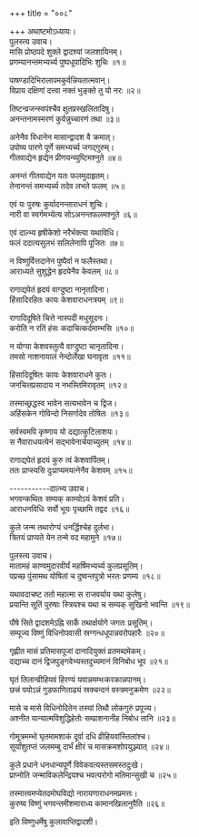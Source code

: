 +++
title = "००८"

+++
अथाष्टमोऽध्यायः।  
पुलस्त्य उवाच।  
मासि प्रोष्ठपदे शुक्ले द्वादश्यां जलशायिनम्।  
प्रणम्यानन्तमभ्यर्च्य पुष्पधूपादिभिः शुचिः ॥१॥

पाषण्डादिभिरालापमकुर्वन्नियतात्मवान्।  
विप्राय दक्षिणां दत्त्वा नक्तं भुङ्क्ते तु यो नरः ॥२॥

तिष्टन्व्रजन्स्वपंश्चैव क्षुतप्रस्खलितादिषु।  
अनन्तनामस्मरणं कुर्वन्नुच्चारणं तथा ॥३॥

अनेनैव विधानेन मासान्द्वादश वै क्रमात्।  
उपोष्य पारणे पूर्णे समभ्यर्च्य जगद्गुरुम्।  
गीतवाद्येन हृद्येन प्रीणयन्व्युष्टिमश्नुते ॥४॥

अनन्तं गीतवाद्येन यतः फलमुदाहृतम्।  
तेनानन्तं समभ्यर्च्य तदेव लभते फलम् ॥५॥

एवं यः पुरुषः कुर्यादनन्ताराधनं शुचिः।  
नारी वा स्वर्गमभ्येत्य सोऽअनन्तफलमश्नुते ॥६॥

एवं दाल्भ्य हृषीकेशो नरैर्भक्त्या यथाविधि।  
फलं ददात्यसुलभं सलिलेनापि पूजितः ॥७॥

न विष्णुर्वित्तदानेन पुष्पैर्वा न फलैस्तथा।  
आराध्यते सुशुद्धेन हृदयेनैव केवलम् ॥८॥

रागाद्यपेतं हृदयं वाग्दुष्टा नानृतादिना।  
हिंसादिरहितः कायः केशवाराधनत्रयम् ॥९॥

रागादिदूषिते चित्ते नास्पदी मधुसूदनः।  
करोति न रतिं हंसः कदाचित्कर्दमाम्भसि ॥१०॥

न योग्या केशवस्तुत्यै वाग्दुष्टा चानृतादिना।  
तमसो नाशनायालं नेन्दोर्लेखा घनावृता ॥११॥

हिंसादिदूषितः कायः केशवाराधने कुतः।  
जनचित्तप्रसादाय न नभस्तिमिरावृतम् ॥१२॥

तस्माच्छ्रद्धस्व भावेन सत्यभावेन च द्विज।  
अहिंसकेन गोविन्दो निसर्गादेव तोषितः ॥१३॥

सर्वस्वमपि कृष्णाय यो दद्यात्कुटिलाशयः।  
स नैवाराधयत्येनं सद्भावेनार्चयाच्युतम् ॥१४॥

रागाद्यपेतं हृदयं कुरु त्वं केशवार्पितम्।  
ततः प्राप्स्यसि दुःप्राप्यमयत्नेनैव केशवम् ॥१५॥

\-----------दाल्भ्य उवाच।  
भगवन्कथितः सम्यक् काम्योऽयं केशवं प्रति।  
आराधनविधिः सर्वो भूयः पृच्छामि तद्वद ॥१६॥

कुले जन्म तथारोग्यं धनर्द्धिश्चेह दुर्लभा।  
त्रितयं प्राप्यते येन तन्मे वद महामुने ॥१७॥

पुलस्त्य उवाच।  
मातामहं काण्वमुदारवीर्यं महर्षिमभ्यर्च्य कुलप्रसूतिम्।  
पप्रच्छ पुंसामथ योषितां च दुष्वन्तपुत्रो भरतः प्रणम्य ॥१८॥

यथावदाचष्ट ततो महात्मा स राजवर्याय यथा कुलेषु।  
प्रयान्ति सूतिं पुरुषाः स्त्रियश्च यथा च सम्यक् सुखिनो भवन्ति ॥१९॥

पौषे सिते द्वादशमेऽह्नि सार्के तथार्क्षयोगे जगतः प्रसूतिम्।  
सम्पूज्य विष्णुं विधिनोपवासी स्रग्गन्धधूपान्नवरोपहारैः ॥२०॥

गृह्णीत मासं प्रतिमासपूजां दानादियुक्तं व्रतमब्दमेकम्।  
दद्याच्च दानं द्विजपुङ्गवेभ्यस्तदुच्यमानं विनिबोध भूप ॥२१॥

घृतं तिलान्व्रीहियवं हिरण्यं यवान्नमम्भःकरकान्नपानम्।  
छत्त्रं पयोऽन्नं गुडफाणिताढ्यं स्रक्चन्दनं वस्त्रमनुक्रमेण ॥२२॥

मासे च मासे विधिनोदितेन तस्यां तिथौ लोकगुरुं प्रपूज्य।  
अश्नीत यान्यात्मविशुद्धिहेतोः सम्प्राशनानीह निबोध तानि ॥२३॥

गोमूत्रमम्भो घृतमामशाकं दूर्वा दधि व्रीहियवांस्तिलांश्च।  
सूर्यांशुतप्तं जलमम्बु दार्भं क्षीरं च मासक्रमशोपयुञ्ज्यात् ॥२४॥

कुले प्रधाने धनधान्यपूर्णे विवेकवत्यस्तसमस्तदुःखे।  
प्राप्नोति जन्माविकलेन्द्रियश्च भवत्यरोगो मतिमान्सुखी च ॥२५॥

तस्मात्त्वमप्येतदमोघविद्यो नारायणाराधनमप्रमत्तः।  
कुरुष्व विष्णुं भगवन्तमीशमाराध्य कामानखिलानुपैति ॥२६॥

इति विष्णुधर्मेषु कुलावाप्तिद्वादशी।  
